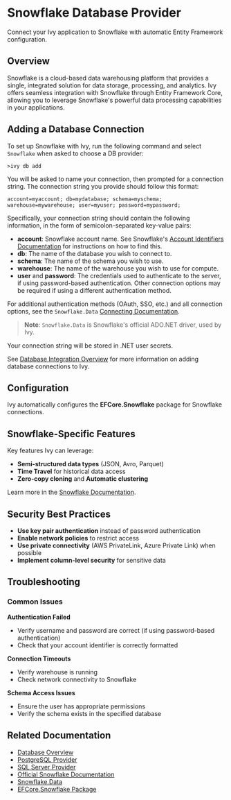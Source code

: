 # Snowflake Database Provider

<Ingress>
Connect your Ivy application to Snowflake with automatic Entity Framework configuration.
</Ingress>

## Overview

Snowflake is a cloud-based data warehousing platform that provides a single, integrated solution for data storage, processing, and analytics. Ivy offers seamless integration with Snowflake through Entity Framework Core, allowing you to leverage Snowflake's powerful data processing capabilities in your applications.

## Adding a Database Connection

To set up Snowflake with Ivy, run the following command and select `Snowflake` when asked to choose a DB provider:

```terminal
>ivy db add
```

You will be asked to name your connection, then prompted for a connection string. The connection string you provide should follow this format:

```text
account=myaccount; db=mydatabase; schema=myschema; warehouse=mywarehouse; user=myuser; password=mypassword;
```

Specifically, your connection string should contain the following information, in the form of semicolon-separated key-value pairs:

- **account**: Snowflake account name. See Snowflake's [Account Identifiers Documentation](https://docs.snowflake.com/en/user-guide/admin-account-identifier) for instructions on how to find this.
- **db**: The name of the database you wish to connect to.
- **schema**: The name of the schema you wish to use.
- **warehouse**: The name of the warehouse you wish to use for compute.
- **user** and **password**: The credentials used to authenticate to the server, if using password-based authentication. Other connection options may be required if using a different authentication method.

For additional authentication methods (OAuth, SSO, etc.) and all connection options, see the `Snowflake.Data` [Connecting Documentation](https://github.com/snowflakedb/snowflake-connector-net/blob/master/doc/Connecting.md).

> **Note**: `Snowflake.Data` is Snowflake's official ADO.NET driver, used by Ivy.

Your connection string will be stored in .NET user secrets.

See [Database Integration Overview](Overview.md) for more information on adding database connections to Ivy.

## Configuration

Ivy automatically configures the **EFCore.Snowflake** package for Snowflake connections.

## Snowflake-Specific Features

Key features Ivy can leverage:
- **Semi-structured data types** (JSON, Avro, Parquet)
- **Time Travel** for historical data access
- **Zero-copy cloning** and **Automatic clustering**

Learn more in the [Snowflake Documentation](https://docs.snowflake.com/en/user-guide).

## Security Best Practices

- **Use key pair authentication** instead of password authentication
- **Enable network policies** to restrict access
- **Use private connectivity** (AWS PrivateLink, Azure Private Link) when possible
- **Implement column-level security** for sensitive data

## Troubleshooting

### Common Issues

**Authentication Failed**
- Verify username and password are correct (if using password-based authentication)
- Check that your account identifier is correctly formatted

**Connection Timeouts**
- Verify warehouse is running
- Check network connectivity to Snowflake

**Schema Access Issues**
- Ensure the user has appropriate permissions
- Verify the schema exists in the specified database

## Related Documentation

- [Database Overview](Overview.md)
- [PostgreSQL Provider](PostgreSql.md)
- [SQL Server Provider](SqlServer.md)
- [Official Snowflake Documentation](https://docs.snowflake.com)
- [Snowflake.Data](https://github.com/snowflakedb/snowflake-connector-net/tree/master)
- [EFCore.Snowflake Package](https://github.com/Sielnix/EFCore.Snowflake)
